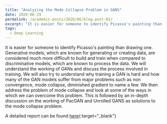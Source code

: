 ```yaml
---
title: "Analyzing the Mode Collapse Problem in GANS"
date: 2020-06-29
permalink: /academic-posts/2020/06/blog-post-01/
excerpt: "It is easier for someone to identify Picasso's painting than drawing one. Generative models, which are known for generating or creating data, are considered much more difficult to build and train when compared to discriminative models, which are known for processing the data. We will understand the working of GANs and discuss some of the problems that commonly arise when training GANs."
tags:
  - Deep Learning
---
```


It is easier for someone to identify Picasso's painting than drawing one. Generative models, which are known for generating or creating data, are considered much more difficult to build and train when compared to discriminative models, which are known to process the data. We will understand the working of GANs and discuss the process involved in training. We will also try to understand why training a GAN is hard and how many of the GAN models suffer from major problems such as non convergence, mode collapse, diminished gradient to name a few. We then address the problem of mode collapse and look at some of the ways in which we can overcome this problem. This is followed by an in-depth discussion on the working of PacGAN and Unrolled GANS as solutions to the mode collapse problem.

A detailed report can be found [here](\files\academic-posts\ModeCollapseProblem.pdf){:target="_blank"}